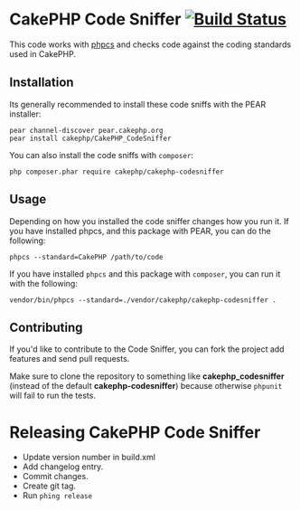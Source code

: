 CakePHP Code Sniffer [![Build Status](https://travis-ci.org/cakephp/cakephp-codesniffer.png?branch=master)](http://travis-ci.org/cakephp/cakephp-codesniffer)
====================

This code works with [phpcs](http://pear.php.net/manual/en/package.php.php-codesniffer.php)
and checks code against the coding standards used in CakePHP.

Installation
------------

Its generally recommended to install these code sniffs with the PEAR
installer:

	pear channel-discover pear.cakephp.org
	pear install cakephp/CakePHP_CodeSniffer

You can also install the code sniffs with `composer`:

	php composer.phar require cakephp/cakephp-codesniffer

Usage
-----

Depending on how you installed the code sniffer changes how you run it. If you have
installed phpcs, and this package with PEAR, you can do the following:

	phpcs --standard=CakePHP /path/to/code

If you have installed `phpcs` and this package with `composer`, you can run it
with the following:

	vendor/bin/phpcs --standard=./vendor/cakephp/cakephp-codesniffer .

Contributing
------------

If you'd like to contribute to the Code Sniffer, you can fork the project add features and send pull requests.

Make sure to clone the repository to something like **cakephp_codesniffer** (instead of the default **cakephp-codesniffer**) because otherwise `phpunit` will fail to run the tests.

Releasing CakePHP Code Sniffer
==============================

* Update version number in build.xml
* Add changelog entry.
* Commit changes.
* Create git tag.
* Run `phing release`
